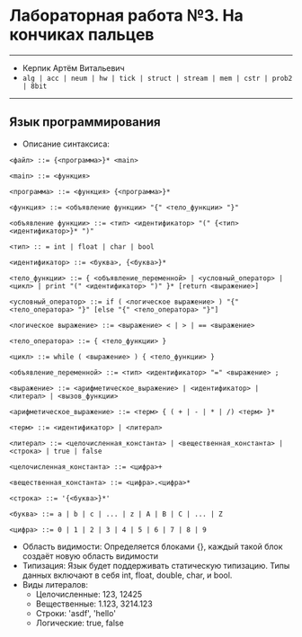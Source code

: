 # Лабораторная работа №3. На кончиках пальцев
___
- Керпик Артём Витальевич
- `alg | acc | neum | hw | tick | struct | stream | mem | cstr | prob2 | 8bit`
___

## Язык программирования

- Описание синтаксиса:
```
<файл> ::= {<программа>}* <main>

<main> ::= <функция>
  
<программа> ::= <функция> {<программа>}*

<функция> ::= <объявление функции> "{" <тело_функции> "}"

<объявление функции> ::= <тип> <идентификатор> "(" {<тип> <идентификатор>}* ")"

<тип> :: = int | float | char | bool 

<идентификатор> ::= <буква>, {<буква>}*

<тело_функции> ::= { <объявление_переменной> | <условный_оператор> | <цикл> | print "(" <идентификатор> ")" }* [return <выражение>]

<условный_оператор> ::= if ( <логическое выражение> ) "{" <тело_оператора> "}" [else "{" <тело_оператора> "}"]

<логическое выражение> ::= <выражение> < | > | == <выражение>

<тело_оператора> ::= { <тело_функции> }

<цикл> ::= while ( <выражение> ) { <тело_функции> }

<объявление_переменной> ::= <тип> <идентификатор> "=" <выражение> ;

<выражение> ::= <арифметическое_выражение> | <идентификатор> | <литерал> | <вызов_функции>

<арифметическое_выражение> ::= <терм> { ( + | - | * | /) <терм> }*

<терм> ::= <идентификатор> | <литерал>

<литерал> ::= <целочисленная_константа> | <вещественная_константа> | <строка> | true | false

<целочисленная_константа> ::= <цифра>+

<вещественная_константа> ::= <цифра>.<цифра>*

<строка> ::= '{<буква>}*'

<буква> ::= a | b | c | ... | z | A | B | C | ... | Z

<цифра> ::= 0 | 1 | 2 | 3 | 4 | 5 | 6 | 7 | 8 | 9
```

- Область видимости:
Определяется блоками {}, каждый такой блок создаёт новую область видимости
- Типизация:
Язык будет поддерживать статическую типизацию. Типы данных включают в себя int, float, double, char, и bool.
- Виды литералов:
  - Целочисленные: 123, 12425
  - Вещественные: 1.123, 3214.123
  - Строки: 'asdf', 'hello'
  - Логические: true, false
